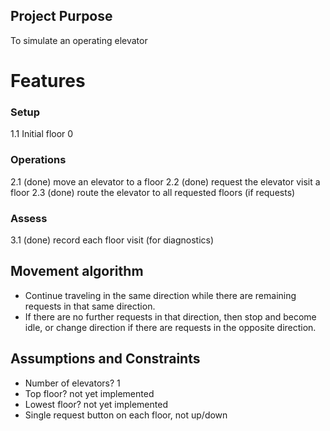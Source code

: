 ## Project Purpose

To simulate an operating elevator

# Features

### Setup

1.1 Initial floor 0

### Operations

2.1 (done) move an elevator to a floor
2.2 (done) request the elevator visit a floor
2.3 (done) route the elevator to all requested floors (if requests)

### Assess

3.1 (done) record each floor visit (for diagnostics)

## Movement algorithm

* Continue traveling in the same direction while there are remaining requests in that same direction.
* If there are no further requests in that direction, then stop and become idle, or change direction if there are requests in the opposite direction.

## Assumptions and Constraints

* Number of elevators? 1
* Top floor? not yet implemented
* Lowest floor? not yet implemented
* Single request button on each floor, not up/down